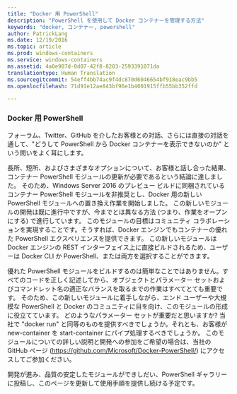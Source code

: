 ```yaml
---
title: "Docker 用 PowerShell"
description: "PowerShell を使用して Docker コンテナーを管理する方法"
keywords: "docker, コンテナー, powershell"
author: PatrickLang
ms.date: 12/19/2016
ms.topic: article
ms.prod: windows-containers
ms.service: windows-containers
ms.assetid: 4a0e907d-0d07-42f8-8203-2593391071da
translationtype: Human Translation
ms.sourcegitcommit: 54eff4bb74ac9f4dc870d6046654bf918eac9bb5
ms.openlocfilehash: 71d91e12ae843bf96e1b4001915ffb55bb352ffd

---
```


### Docker 用 PowerShell

フォーラム、Twitter、GitHub を介したお客様との対話、さらには直接の対話を通して、"どうして PowerShell から Docker コンテナーを表示できないのか" という問いをよく耳にします。 

長所、短所、およびさまざまなオプションについて、お客様と話し合った結果、コンテナー PowerShell モジュールの更新が必要であるという結論に達しました。 そのため、Windows Server 2016 のプレビュー ビルドに同梱されているコンテナー PowerShell モジュールを非推奨とし、Docker 用の新しい PowerShell モジュールへの置き換え作業を開始しました。  この新しいモジュールの開発は既に進行中ですが、今までとは異なる方法 (つまり、作業をオープンにする) で進行しています。  このモジュールの目標はコミュニティ コラボレーションを実現することです。そうすれば、Docker エンジンでもコンテナーの優れた PowerShell エクスペリエンスを提供できます。  この新しいモジュールは Docker エンジンの REST インターフェイス上に直接ビルドされるため、ユーザーは Docker CLI か PowerShell、または両方を選択することができます。

優れた PowerShell モジュールをビルドするのは簡単なことではありません。すべてのコードを正しく記述してから、オブジェクトとパラメーター セットおよびコマンドレット名の適正なバランスを取るまでの作業はすべてとても重要です。  そのため、この新しいモジュールに着手しながら、エンド ユーザーや大規模な PowerShell と Docker のコミュニティに目を向け、このモジュールの形成に役立てています。  どのようなパラメーター セットが重要だと思いますか?  当社で "docker run" と同等のものを提供すべきでしょうか。それとも、お客様が new-container を start-container にパイプ処理するべきでしょうか。  このモジュールについての詳しい説明と開発への参加をご希望の場合は、当社の GitHub ページ (https://github.com/Microsoft/Docker-PowerShell/) にアクセスしてご参加ください。

開発が進み、品質の安定したモジュールができしだい、PowerShell ギャラリーに投稿し、このページを更新して使用手順を提供し続ける予定です。



<!--HONumber=Jan17_HO3-->


